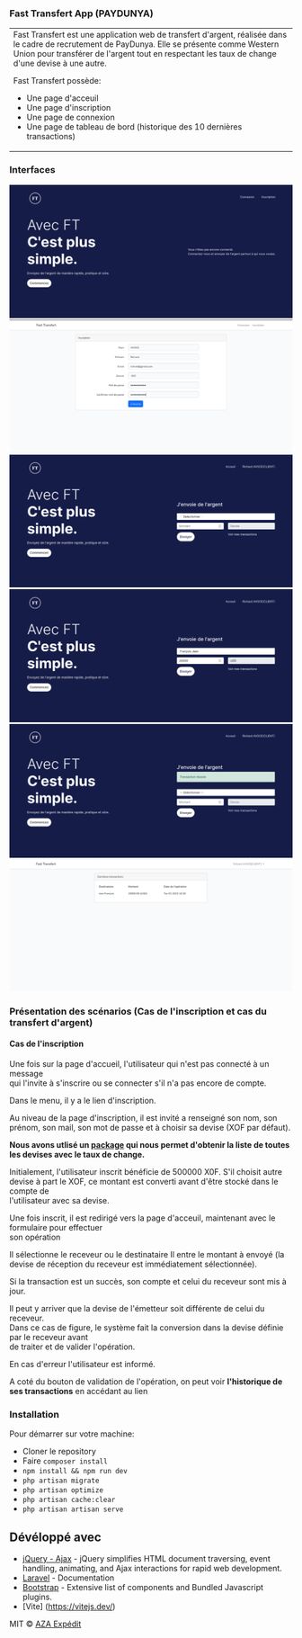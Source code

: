 ### Fast Transfert App (PAYDUNYA)
<table>
<tr>
<td>
 Fast Transfert est une application web de transfert d'argent,  réalisée dans le cadre de recrutement de PayDunya.
 Elle se présente comme Western Union pour transférer de l'argent tout en respectant les taux de change d'une devise à une autre.
    
 Fast Transfert possède:
- Une page d'acceuil
- Une page d'inscription
- Une page de connexion
- Une page de tableau de bord (historique des 10 dernières transactions)
</td>
</tr>
</table>

### Interfaces
![](https://github.com/Arslan23/fast-transfert/blob/main/public/images/image1.png)
![](https://github.com/Arslan23/fast-transfert/blob/main/public/images/image2.png)
![](https://github.com/Arslan23/fast-transfert/blob/main/public/images/image3.png)
![](https://github.com/Arslan23/fast-transfert/blob/main/public/images/image4.png)
![](https://github.com/Arslan23/fast-transfert/blob/main/public/images/image5.png)
![](https://github.com/Arslan23/fast-transfert/blob/main/public/images/image6.png)


### Présentation des scénarios (Cas de l'inscription et cas du transfert d'argent)

#### Cas de l'inscription
Une fois sur la page d'accueil, l'utilisateur qui n'est pas connecté à un message <br>
qui l'invite à s'inscrire ou se connecter s'il n'a pas encore de compte.

Dans le menu, il y a le lien d'inscription.

Au niveau de la page d'inscription, il est invité a renseigné son nom, son prénom, son mail, son mot de passe et à choisir sa devise (XOF par défaut).

**Nous avons utlisé un [package](https://github.com/amrshawky/laravel-currency) qui 
nous permet d'obtenir la liste de toutes les devises avec le taux de change.**


Initialement, l'utilisateur inscrit bénéficie de 500000 X0F.
S'il choisit autre devise  à part le XOF, ce montant est converti avant d'être stocké dans le compte de <br>
l'utilisateur avec sa devise.

Une fois inscrit, il est redirigé vers la page d'acceuil, maintenant avec le formulaire pour effectuer  <br> 
son opération

Il sélectionne le receveur ou le destinataire
Il entre le montant à envoyé (la devise de réception du receveur est immédiatement sélectionnée).

Si la transaction est un succès, son compte et celui du receveur sont mis à jour.<br> 

Il peut y arriver que  la devise de l'émetteur soit  différente de celui du receveur.<br> 
Dans ce cas de figure, le système fait  la conversion dans la devise définie par le receveur avant <br> 
de traiter et de valider l'opération.

En cas d'erreur l'utilisateur est informé.



A coté du bouton de validation de l'opération, on peut voir **l'historique de ses transactions** en accédant au lien

### Installation
Pour démarrer sur votre machine:

- Cloner le repository
- Faire `composer install`
- `npm install && npm run dev`
- `php artisan migrate`
- `php artisan optimize`
- `php artisan cache:clear`
- `php artisan artisan serve`



## Dévéloppé avec

- [jQuery - Ajax](http://www.w3schools.com/jquery/jquery_ref_ajax.asp) - jQuery simplifies HTML document traversing, event handling, animating, and Ajax interactions for rapid web development.
- [Laravel](https://laravel.com/docs/9.x) - Documentation
- [Bootstrap](http://getbootstrap.com/) - Extensive list of components and  Bundled Javascript plugins.  
- [Vite] (https://vitejs.dev/)


MIT © [AZA Expédit ](https://github.com/Arslan23)

